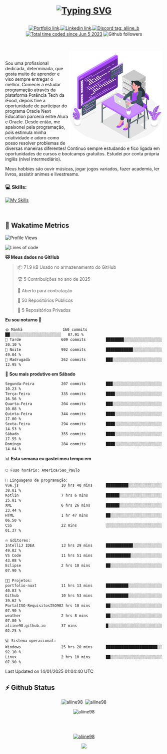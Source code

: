 # <p align = "center"><a href="https://git.io/typing-svg"><img src="https://readme-typing-svg.demolab.com?font=Space+Mono&size=28&pause=1000&duration=4000&color=8E58F7&vCenter=true&width=500&lines=%E2%9C%A8+Ol%C3%A1%2C+sou+Aline+Bevilacqua;%E2%9C%A8+Desenvolvedora+Web!" alt="Typing SVG" /></a></p>

<p align = "center">
    <a href="https://aliine98.github.io" target="_blank">
        <img alt="Portfolio link" align="center" src = "https://img.shields.io/badge/portfolio-8A2BE2?style=for-the-badge">
    </a>
    <a href="https://www.linkedin.com/in/aline-bevilacqua/" target="_blank">
        <img alt="Linkedin link" align="center" src = "https://img.shields.io/badge/LinkedIn-0077B5?style=for-the-badge&logo=linkedin&logoColor=white">
    </a>
    <a href="https://discord.com/" target="_blank">
        <img alt="Discord tag: aliine_b" align="center" src="https://img.shields.io/badge/-aliine__b-5865f2?style=flat-square&logo=Discord&logoColor=FFF" height="28">
    </a>
    <a href="https://wakatime.com/@aliine"><img src="https://wakatime.com/badge/user/d705bdc6-1244-4026-9380-8de8c1599f8d.svg?style=for-the-badge" alt="Total time coded since Jun 5 2023" align="center"/></a>
    <img alt="Github followers" align="center" src="https://img.shields.io/github/followers/Aliine98?style=for-the-badge&color=bf0f47&logo=github&logoColor=white">
</p><br>

<a href="https://storyset.com/"><img src="./assets/coding-amico.svg" width="300" align="right"></a>

<div align="left">
<br>

Sou uma profissional dedicada, determinada, que gosta muito de aprender e viso sempre entregar o melhor. Comecei a estudar programação através da plataforma Potência Tech da iFood, depois tive a oportunidade de participar do programa Oracle Next Education parceria entre Alura e Oracle. Desde então, me apaixonei pela programação, pois estimula minha criatividade e adoro como posso resolver problemas de diversas maneiras diferentes! Continuo sempre estudando e fico ligada em oportunidades de cursos e bootcamps gratuitos.
Estudei por conta própria inglês (nível intermediário).

Meus hobbies são ouvir músicas, jogar jogos variados, fazer academia, ler livros, assistir animes e livestreams.

### 💻 Skills:
[![My Skills](https://skillicons.dev/icons?i=html,css,js,java,tailwind,mysql,hibernate,ts,nuxt,angular,next,firebase,express,mongo&perline=5)](https://skillicons.dev)
</div>
<br>

## 🚀 Wakatime Metrics

<!--START_SECTION:waka-->
![Profile Views](http://img.shields.io/badge/Visualizac%C3%B5es%20do%20perfil-0-blue)

![Lines of code](https://img.shields.io/badge/Desde%20o%20Hello%20World%20eu%20escrevi-400.1%20thousand%20linhas%20de%20c%C3%B3digo-blue)

**🐱 Meus dados no GitHub** 

> 📦 71.9 kB Usado no armazenamento do GitHub 
 > 
> 🏆 5 Contribuições no ano de 2025
 > 
> 💼 Aberto para contratação
 > 
> 📜 50 Repositórios Públicos 
 > 
> 🔑 5 Repositórios Privados 
 > 
**Eu sou noturno 🦉** 

```text
🌞 Manhã                  160 commits         ██░░░░░░░░░░░░░░░░░░░░░░░   07.91 % 
🌆 Tarde                  609 commits         ████████░░░░░░░░░░░░░░░░░   30.10 % 
🌃 Noite                  992 commits         ████████████░░░░░░░░░░░░░   49.04 % 
🌙 Madrugada              262 commits         ███░░░░░░░░░░░░░░░░░░░░░░   12.95 % 
```
📅 **Sou mais produtivo em Sábado** 

```text
Segunda-Feira            207 commits         ███░░░░░░░░░░░░░░░░░░░░░░   10.23 % 
Terça-Feira              335 commits         ████░░░░░░░░░░░░░░░░░░░░░   16.56 % 
Quarta-Feira             204 commits         ███░░░░░░░░░░░░░░░░░░░░░░   10.08 % 
Quinta-Feira             344 commits         ████░░░░░░░░░░░░░░░░░░░░░   17.00 % 
Sexta-Feira              294 commits         ████░░░░░░░░░░░░░░░░░░░░░   14.53 % 
Sábado                   355 commits         ████░░░░░░░░░░░░░░░░░░░░░   17.55 % 
Domingo                  284 commits         ████░░░░░░░░░░░░░░░░░░░░░   14.04 % 
```


📊 **Esta semana eu gastei meu tempo em** 

```text
🕑︎ Fuso horário: America/Sao_Paulo

💬 Linguagens de programação: 
Vue.js                   10 hrs 40 mins      ██████████░░░░░░░░░░░░░░░   38.81 % 
Kotlin                   7 hrs 6 mins        ██████░░░░░░░░░░░░░░░░░░░   25.81 % 
XML                      6 hrs 26 mins       ██████░░░░░░░░░░░░░░░░░░░   23.44 % 
HTML                     1 hr 47 mins        ██░░░░░░░░░░░░░░░░░░░░░░░   06.50 % 
CSS                      22 mins             ░░░░░░░░░░░░░░░░░░░░░░░░░   01.37 % 

🔥 Editores: 
IntelliJ IDEA            13 hrs 29 mins      ████████████░░░░░░░░░░░░░   49.02 % 
VS Code                  11 hrs 51 mins      ███████████░░░░░░░░░░░░░░   43.08 % 
Eclipse                  2 hrs 10 mins       ██░░░░░░░░░░░░░░░░░░░░░░░   07.90 % 

🐱‍💻 Projetos: 
portfolio-nuxt           11 hrs 13 mins      ██████████░░░░░░░░░░░░░░░   40.83 % 
Github                   10 hrs 53 mins      ██████████░░░░░░░░░░░░░░░   39.62 % 
PortalISO-RequisitosISO902 hrs 10 mins       ██░░░░░░░░░░░░░░░░░░░░░░░   07.90 % 
weather                  2 hrs 8 mins        ██░░░░░░░░░░░░░░░░░░░░░░░   07.80 % 
aliine98.github.io       37 mins             █░░░░░░░░░░░░░░░░░░░░░░░░   02.25 % 

💻 Sistema operacional: 
Windows                  25 hrs 20 mins      ███████████████████████░░   92.10 % 
Linux                    2 hrs 10 mins       ██░░░░░░░░░░░░░░░░░░░░░░░   07.90 % 
```


 Last Updated on 14/01/2025 01:04:40 UTC
<!--END_SECTION:waka-->
 
## ⚡ Github Status

<p align="center"><img src="https://my-github-readme-stats-aliine98.vercel.app/api?username=aliine98&show_icons=true&locale=en&theme=radical" alt="aliine98" />&nbsp;&nbsp;<img src="https://my-github-readme-stats-aliine98.vercel.app/api/top-langs?username=aliine98&show_icons=true&locale=en&layout=compact&theme=radical&exclude_repo=my-github-readme-stats,my-github-readme-streak-stats,github-readme-streak-stats,ajax-com-js-puro&hide=c%2B%2B,cmake&langs_count=8" alt="aliine98" /></p>

<p align="center"><img src="https://my-github-readme-streak-stats.vercel.app?user=aliine98&theme=radical" alt="aliine98" /></p>

<br><br>
<p align="center"> <a href="https://github.com/ryo-ma/github-profile-trophy" target="_blank"><img src="https://github-profile-trophy.vercel.app/?username=aliine98&theme=radical&column=4" alt="aliine98" /></a> </p>

<p align="center"><img src="https://media4.giphy.com/media/C1bBFL2dMQxA4/giphy.gif?cid=ecf05e47z7xqxd7gboyuplq95r7v869x9bi8msk1upllpme2&ep=v1_gifs_search&rid=giphy.gif&ct=g" width="700"></p>
